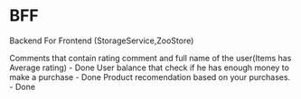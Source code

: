 # BFF
Backend For Frontend (StorageService,ZooStore)

Comments that contain rating comment and full name of the user(Items has Average rating) - Done
User balance that check if he has enough money to make a purchase - Done
Product recomendation based on your purchases. -  Done



